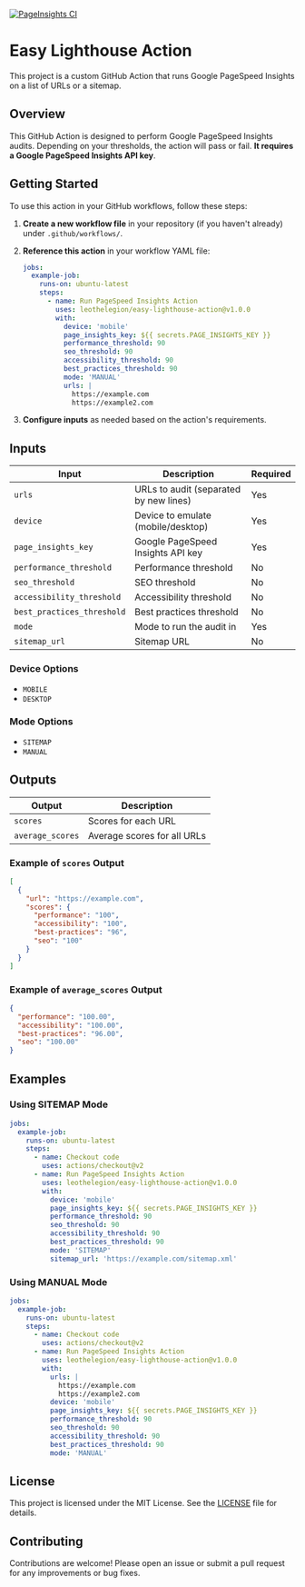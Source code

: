 [![PageInsights CI](https://github.com/LeoTheLegion/easy-lighthouse-action/actions/workflows/main.yml/badge.svg)](https://github.com/LeoTheLegion/easy-lighthouse-action/actions/workflows/main.yml)

# Easy Lighthouse Action

This project is a custom GitHub Action that runs Google PageSpeed Insights on a list of URLs or a sitemap.

## Overview

This GitHub Action is designed to perform Google PageSpeed Insights audits. Depending on your thresholds, the action will pass or fail. **It requires a Google PageSpeed Insights API key**.

## Getting Started

To use this action in your GitHub workflows, follow these steps:

1. **Create a new workflow file** in your repository (if you haven't already) under `.github/workflows/`.
2. **Reference this action** in your workflow YAML file:

   ```yaml
   jobs:
     example-job:
       runs-on: ubuntu-latest
       steps:
         - name: Run PageSpeed Insights Action
           uses: leothelegion/easy-lighthouse-action@v1.0.0
           with:
             device: 'mobile'
             page_insights_key: ${{ secrets.PAGE_INSIGHTS_KEY }}
             performance_threshold: 90
             seo_threshold: 90
             accessibility_threshold: 90
             best_practices_threshold: 90
             mode: 'MANUAL'
             urls: |
               https://example.com
               https://example2.com
   ```

3. **Configure inputs** as needed based on the action's requirements.

## Inputs

| Input                      | Description                             | Required |
|----------------------------|-----------------------------------------|----------|
| `urls`                     | URLs to audit (separated by new lines)  | Yes      |
| `device`                   | Device to emulate (mobile/desktop)      | Yes      |
| `page_insights_key`        | Google PageSpeed Insights API key            | Yes      |
| `performance_threshold`    | Performance threshold                   | No       |
| `seo_threshold`            | SEO threshold                           | No       |
| `accessibility_threshold`  | Accessibility threshold                 | No       |
| `best_practices_threshold` | Best practices threshold                | No       |
| `mode`                     | Mode to run the audit in                | Yes      |
| `sitemap_url`              | Sitemap URL                             | No       |

### Device Options

- `MOBILE`
- `DESKTOP`

### Mode Options

- `SITEMAP`
- `MANUAL`

## Outputs

| Output           | Description                        |
|------------------|------------------------------------|
| `scores`         | Scores for each URL                |
| `average_scores` | Average scores for all URLs        |

### Example of `scores` Output

```json
[
  {
    "url": "https://example.com",
    "scores": {
      "performance": "100",
      "accessibility": "100",
      "best-practices": "96",
      "seo": "100"
    }
  }
]
```

### Example of `average_scores` Output

```json
{
  "performance": "100.00",
  "accessibility": "100.00",
  "best-practices": "96.00",
  "seo": "100.00"
}
```

## Examples

### Using SITEMAP Mode

```yaml
jobs:
  example-job:
    runs-on: ubuntu-latest
    steps:
      - name: Checkout code
        uses: actions/checkout@v2
      - name: Run PageSpeed Insights Action
        uses: leothelegion/easy-lighthouse-action@v1.0.0
        with:
          device: 'mobile'
          page_insights_key: ${{ secrets.PAGE_INSIGHTS_KEY }}
          performance_threshold: 90
          seo_threshold: 90
          accessibility_threshold: 90
          best_practices_threshold: 90
          mode: 'SITEMAP'
          sitemap_url: 'https://example.com/sitemap.xml'
```

### Using MANUAL Mode

```yaml
jobs:
  example-job:
    runs-on: ubuntu-latest
    steps:
      - name: Checkout code
        uses: actions/checkout@v2
      - name: Run PageSpeed Insights Action
        uses: leothelegion/easy-lighthouse-action@v1.0.0
        with:
          urls: |
            https://example.com
            https://example2.com
          device: 'mobile'
          page_insights_key: ${{ secrets.PAGE_INSIGHTS_KEY }}
          performance_threshold: 90
          seo_threshold: 90
          accessibility_threshold: 90
          best_practices_threshold: 90
          mode: 'MANUAL'
```

## License

This project is licensed under the MIT License. See the [LICENSE](LICENSE) file for details.

## Contributing

Contributions are welcome! Please open an issue or submit a pull request for any improvements or bug fixes.
